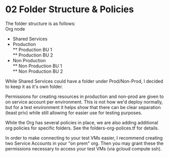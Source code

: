 # 02 Folder Structure & Policies

The folder structure is as follows:\
Org node
* Shared Services
* Production\
** Production BU 1\
** Production BU 2
* Non Production\
** Non Production BU 1\
** Non Production BU 2

While Shared Services could have a folder under Prod/Non-Prod, I decided to keep it as it's own folder. 

Permissions for creating resources in production and non-prod are given to on service account per environment. This is not how we'd deploy normally, but for a test environment it helps show that there can be clear separation (least priv) while still allowing for easier use for testing purposes. 

While the Org has several policies in place, we are also adding additional org policies for specific folders. See the folders-org-polices.tf for details. 

In order to make connecting to your test VMs easier, I recommend creating two Service Accounts in your "on prem" org. Then you may grant these the permissions necessary to access your test VMs (via gcloud compute ssh). 